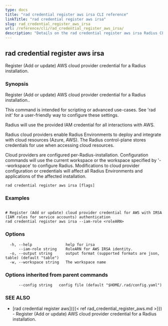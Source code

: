 ```yaml
---
type: docs
title: "rad credential register aws irsa CLI reference"
linkTitle: "rad credential register aws irsa"
slug: rad_credential_register_aws_irsa
url: /reference/cli/rad_credential_register_aws_irsa/
description: "Details on the rad credential register aws irsa Radius CLI command"
---
```

## rad credential register aws irsa

Register (Add or update) AWS cloud provider credential for a Radius installation.

### Synopsis

Register (Add or update) AWS cloud provider credential for a Radius installation..

This command is intended for scripting or advanced use-cases. See 'rad init' for a user-friendly way
to configure these settings.

Radius will use the provided IAM credential for all interactions with AWS. 


Radius cloud providers enable Radius Environments to deploy and integrate with cloud resources (Azure, AWS).
The Radius control-plane stores credentials for use when accessing cloud resources.

Cloud providers are configured per-Radius-installation. Configuration commands will use the current workspace
or the workspace specified by '--workspace' to configure Radius. Modifications to cloud provider configuration
or credentials will affect all Radius Environments and applications of the affected installation.

```
rad credential register aws irsa [flags]
```

### Examples

```

# Register (Add or update) cloud provider credential for AWS with IRSA (IAM roles for service accounts) authentication
rad credential register aws irsa --iam-role <roleARN>

```

### Options

```
  -h, --help               help for irsa
      --iam-role string    RoleARN for AWS IRSA identity.
  -o, --output string      output format (supported formats are json, table) (default "table")
  -w, --workspace string   The workspace name
```

### Options inherited from parent commands

```
      --config string   config file (default "$HOME/.rad/config.yaml")
```

### SEE ALSO

* [rad credential register aws]({{< ref rad_credential_register_aws.md >}})	 - Register (Add or update) AWS cloud provider credential for a Radius installation.

